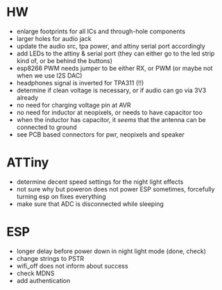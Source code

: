 # HW



- enlarge footprints for all ICs and through-hole components
- larger holes for audio jack
- update the audio src, tpa power, and attiny serial port accordingly
- add LEDs to the attiny & serial port (they can either go to the led strip kind of, or be behind the buttons)
- esp8266 PWM needs jumper to be either RX, or PWM (or maybe not when we use I2S DAC)
- headphones signal is inverted for TPA311 (!!)
- determine if clean voltage is necessary, or if audio can go via 3V3 already
- no need for charging voltage pin at AVR
- no need for inductor at neopixels, or needs to have capacitor too
- when the inductor has capacitor, it *seems* that the antenna can be connected to ground 
- see PCB based connectors for pwr, neopixels and speaker

# ATTiny

- determine decent speed settings for the night light effects
- not sure why but poweron does not power ESP sometimes, forcefully turning esp on fixes everything
- make sure that ADC is disconnected while sleeping

# ESP

- longer delay before power down in night light mode (done, check)
- change strings to PSTR
- wifi_off does not inform about success
- check MDNS
- add authentication
